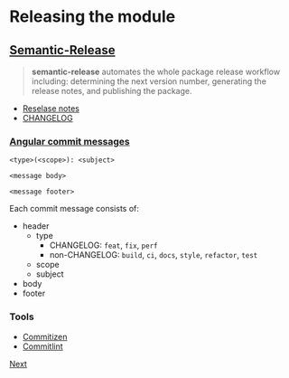 # Releasing the module

## [Semantic-Release](https://semantic-release.gitbook.io/semantic-release/)

> **semantic-release** automates the whole package release workflow including: determining the next version number, generating the release notes, and publishing the package.

- [Reselase notes](https://github.com/ikim23/add-one/releases/tag/v1.0.0)
- [CHANGELOG](../CHANGELOG.md)

### [Angular commit messages](https://github.com/conventional-changelog/conventional-changelog/tree/master/packages/conventional-changelog-angular)

```
<type>(<scope>): <subject>

<message body>

<message footer>
```

Each commit message consists of:

- header
  - type
    - CHANGELOG: `feat`, `fix`, `perf`
    - non-CHANGELOG: `build`, `ci`, `docs`, `style`, `refactor`, `test`
  - scope
  - subject
- body
- footer

### Tools

- [Commitizen](https://github.com/commitizen/cz-cli)
- [Commitlint](https://github.com/conventional-changelog/commitlint)

[Next](./07_github.md)
